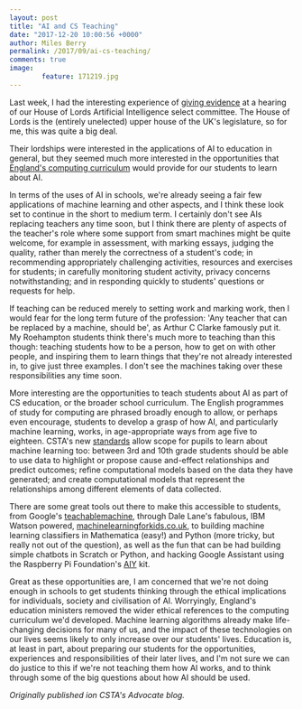 ```yaml
---
layout: post
title: "AI and CS Teaching"
date: "2017-12-20 10:00:56 +0000"
author: Miles Berry
permalink: /2017/09/ai-cs-teaching/
comments: true
image:
        feature: 171219.jpg
---
```


Last week, I had the interesting experience of [giving evidence](http://www.parliamentlive.tv/Event/Index/a7535703-96ae-4c7f-a6f6-c10f15dce07e) at a hearing of our House of Lords Artificial Intelligence select committee. The House of Lords is the (entirely unelected) upper house of the UK's legislature, so for me, this was quite a big deal.

Their lordships were interested in the applications of AI to education in general, but they seemed much more interested in the opportunities that [England's computing curriculum](https://www.gov.uk/government/publications/national-curriculum-in-england-computing-programmes-of-study/national-curriculum-in-england-computing-programmes-of-study) would provide for our students to learn about AI.

In terms of the uses of AI in schools, we're already seeing a fair few applications of machine learning and other aspects, and I think these look set to continue in the short to medium term. I certainly don't see AIs replacing teachers any time soon, but I think there are plenty of aspects of the teacher's role where some support from smart machines might be quite welcome, for example in assessment, with marking essays, judging the quality, rather than merely the correctness of a student's code; in recommending appropriately challenging activities, resources and exercises for students; in carefully monitoring student activity, privacy concerns notwithstanding; and in responding quickly to students' questions or requests for help.

If teaching can be reduced merely to setting work and marking work, then I would fear for the long term future of the profession: 'Any teacher that can be replaced by a machine, should be', as Arthur C Clarke famously put it. My Roehampton students think there's much more to teaching than this though: teaching students how to be a person, how to get on with other people, and inspiring them to learn things that they're not already interested in, to give just three examples. I don't see the machines taking over these responsibilities any time soon.

More interesting are the opportunities to teach students about AI as part of CS education, or the broader school curriculum. The English programmes of study for computing are phrased broadly enough to allow, or perhaps even encourage, students to develop a grasp of how AI, and particularly machine learning, works, in age-appropriate ways from age five to eighteen. CSTA's new [standards](https://drive.google.com/file/d/0B0TlX1G3mywqXzNWMVdKX0lTSkU/view) allow scope for pupils to learn about machine learning too: between 3rd and 10th grade students should be able to use data to highlight or propose cause and-effect relationships and predict outcomes; refine computational models based on the data they have generated; and create computational models that represent the relationships among different elements of data collected.

There are some great tools out there to make this accessible to students, from Google's [teachablemachine](https://teachablemachine.withgoogle.com/), through Dale Lane's fabulous, IBM Watson powered, [machinelearningforkids.co.uk](machinelearningforkids.co.uk), to building machine learning classifiers in Mathematica (easy!) and Python (more tricky, but really not out of the question), as well as the fun that can be had building simple chatbots in Scratch or Python, and hacking Google Assistant using the Raspberry Pi Foundation's [AIY](https://aiyprojects.withgoogle.com/) kit.

Great as these opportunities are, I am concerned that we're not doing enough in schools to get students thinking through the ethical implications for individuals, society and civilisation of AI. Worryingly, England's education ministers removed the wider ethical references to the computing curriculum we'd developed. Machine learning algorithms already make life-changing decisions for many of us, and the impact of these technologies on our lives seems likely to only increase over our students' lives. Education is, at least in part, about preparing our students for the opportunities, experiences and responsibilities of their later lives, and I'm not sure we can do justice to this if we're not teaching them how AI works, and to think through some of the big questions about how AI should be used.

*Originally published ion CSTA's Advocate blog.*
